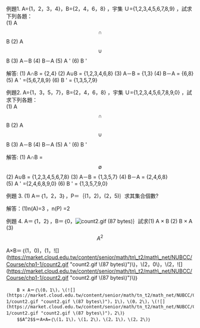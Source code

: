 例題1.   A={1，2，3，4}，B={2，4，6，8} ，宇集 Ｕ={1,2,3,4,5,6,7,8,9}  ，試求下列各題：  
              \(1\) A $$\cap $$ B  \(2\) A $$\cup$$ B \(3\) A－B \(4\) B－A \(5\) A ' \(6\) B '

解答: \(1\) A∩B  = {2,4}  \(2\) A∪B = {1,2,3,4,6,8}  \(3\) A－B = {1,3}  \(4\) B－A = {6,8}  
          \(5\) A ' ={5,6,7,8,9}  \(6\) B ' = {1,3,5,7,9}

例題2.   A={1，3，5，7}，B={2，4，6，8} ，宇集 Ｕ={1,2,3,4,5,6,7,8,9,0}  ，試求下列各題：  
              \(1\) A $$\cap $$ B  \(2\) A $$\cup$$ B \(3\) A－B \(4\) B－A \(5\) A ' \(6\) B '

解答: \(1\) A∩B  =  $$\emptyset$$   \(2\) A∪B = {1,2,3,4,5,6,7,8}  \(3\) A－B = {1,3,5,7}  \(4\) B－A = {2,4,6,8}  
          \(5\) A ' ={2,4,6,8,9,0}  \(6\) B ' = {1,3,5,7,9,0}

例題 3.  \(1\) A＝｛1，2，3｝，P＝｛\(1，2\)，\(2，5\)｝求其集合個數?

解答：\(1\)n\(A\)=3 ，n\(P\) =2

例題 4. A＝｛1，2｝，B＝｛0，![](https://market.cloud.edu.tw/content/senior/math/tn_t2/math_net/NUBCC/Course/chp1-1/count2.gif "count2.gif \(87 bytes\)")｝試求\(1\)   A × B   \(2\) B × A  \(3\) $$A^2$$

A×B＝｛\(1，0\)，\(1，!\[\]\(https://market.cloud.edu.tw/content/senior/math/tn\_t2/math\_net/NUBCC/Course/chp1-1/count2.gif "count2.gif \\(87 bytes\\)"\)\\)，\\(2，0\\)，\\(2，!\[\]\(https://market.cloud.edu.tw/content/senior/math/tn\_t2/math\_net/NUBCC/Course/chp1-1/count2.gif "count2.gif \\(87 bytes\\)"\)\\)｝  

```
    B × A＝｛\(0，1\)，\(![](https://market.cloud.edu.tw/content/senior/math/tn_t2/math_net/NUBCC/Course/chp1-1/count2.gif "count2.gif \(87 bytes\)")，1\)，\(0，2\)，\(![](https://market.cloud.edu.tw/content/senior/math/tn_t2/math_net/NUBCC/Course/chp1-1/count2.gif "count2.gif \(87 bytes\)")，2\)｝  
    $$A^2$$＝A×A=｛\(1，1\)，\(1，2\)，\(2，1\)，\(2，2\)｝
```



